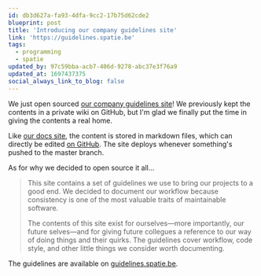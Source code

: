 ```yaml
---
id: db3d627a-fa93-4dfa-9cc2-17b75d62cde2
blueprint: post
title: 'Introducing our company guidelines site'
link: 'https://guidelines.spatie.be'
tags:
  - programming
  - spatie
updated_by: 97c59bba-acb7-406d-9278-abc37e3f76a9
updated_at: 1697437375
social_always_link_to_blog: false
---
```

We just open sourced [our company guidelines site](https://spatie.be/guidelines)! We previously kept the contents in a private wiki on GitHub, but I'm glad we finally put the time in giving the contents a real home.

Like [our docs site](https://github.com/spatie/docs.spatie.be), the content is stored in markdown files, which can directly be edited [on GitHub](https://github.com/spatie/guidelines.spatie.be). The site deploys whenever something's pushed to the master branch.

As for why we decided to open source it all...

> This site contains a set of guidelines we use to bring our projects to a good end. We decided to document our workflow because consistency is one of the most valuable traits of maintainable software.
>
> The contents of this site exist for ourselves—more importantly, our future selves—and for giving future collegues a reference to our way of doing things and their quirks. The guidelines cover workflow, code style, and other little things we consider worth documenting.

The guidelines are available on [guidelines.spatie.be](https://spatie.be/guidelines).